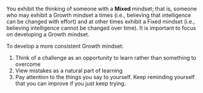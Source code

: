 You exhibit the thinking of someone with a **Mixed** mindset; that is, someone who may exhibit a Growth mindset a times (i.e., believing that intelligence can be changed with effort) and at other times exhibit a Fixed mindset (i.e., believing intelligence cannot be changed over time). It is important to focus on developing a Growth mindset.

To develop a more consistent Growth mindset:

1.	Think of a challenge as an opportunity to learn rather than something to overcome
2.	View mistakes as a natural part of learning
3.	Pay attention to the things you say to yourself. Keep reminding yourself that you can improve if you just keep trying. 
